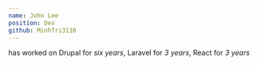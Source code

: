 ```yaml
---
name: John Lee
position: Dev
github: MinhTri3110
---
```

has worked on Drupal for *six years*, Laravel for *3 years*, React for *3 years*